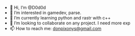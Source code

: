 - 👋 Hi, I’m @D0d0d
- 👀 I’m interested in gamedev, parse.
- 🌱 I’m currently learning python and rastr with c++
- 💞️ I’m looking to collaborate on any project. I need more exp
- 📫 How to reach me: donpixonys@gmail.com


